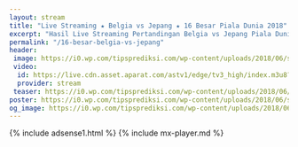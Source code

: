 ```yaml
---
layout: stream
title: "Live Streaming ★ Belgia vs Jepang ★ 16 Besar Piala Dunia 2018"
excerpt: "Hasil Live Streaming Pertandingan Belgia vs Jepang Piala Dunia 2018 16 Besar Babak Knock Out"
permalink: "/16-besar-belgia-vs-jepang"
header:
 image: https://i0.wp.com/tipsprediksi.com/wp-content/uploads/2018/06/swedia-vs-swiss-2.jpg?resize=640,320
 video:
  id: https://live.cdn.asset.aparat.com/astv1/edge/tv3_high/index.m3u8?wmsAuthSign=618ec5a28a2ec620ac62d63c3f7124bd
  provider: stream
 teaser: https://i0.wp.com/tipsprediksi.com/wp-content/uploads/2018/06/swedia-vs-swiss-2.jpg?resize=340,170
poster: https://i0.wp.com/tipsprediksi.com/wp-content/uploads/2018/06/swedia-vs-swiss-2.jpg?resize=640,320
og_image: https://i0.wp.com/tipsprediksi.com/wp-content/uploads/2018/06/swedia-vs-swiss-2.jpg?resize=720,360
---
```

{% include adsense1.html %}
{% include mx-player.md %}
